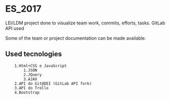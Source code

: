 # ES_2017
LEI/LDM project done to visualize team work, commits, efforts, tasks. GitLab API used




Some of the team or project documentation can be made available.



## __Used tecnologies__
		1.Html+CSS e JavaScript
			1.JSON
			2.JQuery
			3.AJAX
		2.API do Git@DEI (GitLab API fork)
		3.API do Trello
		4.Bootstrap
